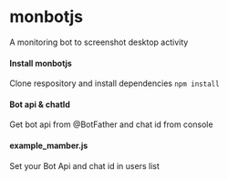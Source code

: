 # monbotjs
A monitoring bot to screenshot desktop activity

#### Install monbotjs
Clone respository and install dependencies `npm install`

#### Bot api & chatId 
Get bot api from @BotFather and chat id from console

#### example_mamber.js
Set your Bot Api and chat id in users list
